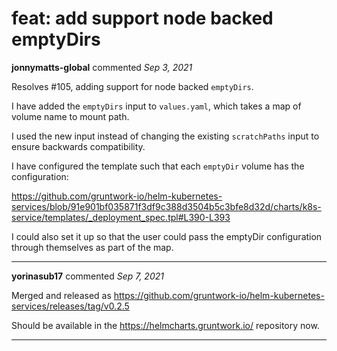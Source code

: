 # feat: add support node backed emptyDirs

**jonnymatts-global** commented *Sep 3, 2021*

Resolves #105, adding support for node backed `emptyDirs`. 

I have added the `emptyDirs` input to `values.yaml`, which takes a map of volume name to mount path. 

I used the new input instead of changing the existing `scratchPaths` input to ensure backwards compatibility.

I have configured the template such that each `emptyDir` volume has the configuration:

https://github.com/gruntwork-io/helm-kubernetes-services/blob/91e901bf035871f3df9c388d3504b5c3bfe8d32d/charts/k8s-service/templates/_deployment_spec.tpl#L390-L393

I could also set it up so that the user could pass the emptyDir configuration through themselves as part of the map.
<br />
***


**yorinasub17** commented *Sep 7, 2021*

Merged and released as https://github.com/gruntwork-io/helm-kubernetes-services/releases/tag/v0.2.5 

Should be available in the https://helmcharts.gruntwork.io/ repository now.
***


